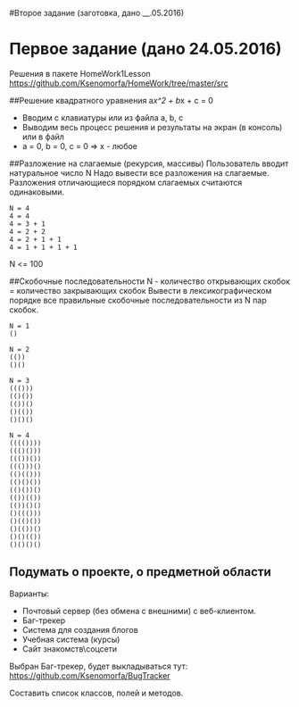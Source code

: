 
#Второе задание (заготовка, дано __.05.2016)
# Первое задание (дано 24.05.2016)

Решения в пакете HomeWork1Lesson https://github.com/Ksenomorfa/HomeWork/tree/master/src

##Решение квадратного уравнения a*x^2 + b*x + c = 0
 * Вводим с клавиатуры или из файла a, b, c
 * Выводим весь процесс решения и результаты на экран (в консоль) или в файл
 * a = 0, b = 0, c = 0  =>  x - любое
  
##Разложение на слагаемые (рекурсия, массивы)
Пользователь вводит натуральное число N
Надо вывести все разложения на слагаемые. Разложения отличающиеся порядком слагаемых считаются одинаковыми.
```
N = 4
4 = 4
4 = 3 + 1
4 = 2 + 2
4 = 2 + 1 + 1
4 = 1 + 1 + 1 + 1
```
N <= 100

##Скобочные последовательности
N - количество открывающих скобок = количество закрывающих скобок
Вывести в лексикографическом порядке все правильные скобочные последовательности из N пар скобок.
```
N = 1
()
```
```
N = 2
(())
()()
```
```
N = 3
((()))
(()())
(())()
()(())
()()()
```
```
N = 4
(((())))
((()()))
((())())
((()))()
(()(()))
(()()())
(()())()
(())(())
(())()()
()((()))
()(()())
()(())()
()()(())
()()()()
```

## Подумать о проекте, о предметной области
Варианты:
* Почтовый сервер (без обмена с внешними) с веб-клиентом.
* Баг-трекер
* Система для создания блогов
* Учебная система (курсы)
* Сайт знакомств\соцсети 

Выбран Баг-трекер, будет выкладываться тут: https://github.com/Ksenomorfa/BugTracker 

Составить список классов, полей и методов.
